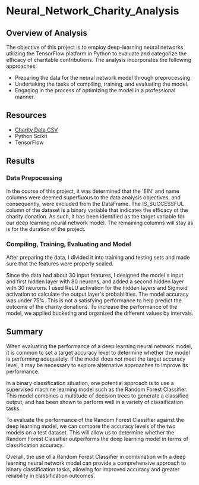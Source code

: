 # Neural_Network_Charity_Analysis

## Overview of Analysis
The objective of this project is to employ deep-learning neural networks utilizing the TensorFlow platform in Python to evaluate and categorize the efficacy of charitable contributions. The analysis incorporates the following approaches:
* Preparing the data for the neural network model through preprocessing.
* Undertaking the tasks of compiling, training, and evaluating the model.
* Engaging in the process of optimizing the model in a professional manner.

## Resources
* [Charity Data CSV](https://raw.githubusercontent.com/anrobertson/Neural_Network_Charity_Analysis/main/AlphabetSoupCharity.csv)
* Python Scikit
* TensorFlow

## Results
### Data Prepocessing
In the course of this project, it was determined that the 'EIN' and name columns were deemed superfluous to the data analysis objectives, and consequently, were excluded from the DataFrame. The IS_SUCCESSFUL column of the dataset is a binary variable that indicates the efficacy of the charity donation. As such, it has been identified as the target variable for our deep learning neural network model. The remaining columns will stay as is for the duration of the project.

### Compiling, Training, Evaluating and Model
After preparing the data, I divided it into training and testing sets and made sure that the features were properly scaled. 

Since the data had about 30 input features, I designed the model's input and first hidden layer with 80 neurons, and added a second hidden layer with 30 neurons. I used ReLU activation for the hidden layers and Sigmoid activation to calculate the output layer's probabilities. The model accuracy was under 75%. This is not a satisfying performance to help predict the outcome of the charity donations. To increase the performance of the model, we applied bucketing and organized the different values by intervals.
## Summary
When evaluating the performance of a deep learning neural network model, it is common to set a target accuracy level to determine whether the model is performing adequately. If the model does not meet the target accuracy level, it may be necessary to explore alternative approaches to improve its performance.

In a binary classification situation, one potential approach is to use a supervised machine learning model such as the Random Forest Classifier. This model combines a multitude of decision trees to generate a classified output, and has been shown to perform well in a variety of classification tasks.

To evaluate the performance of the Random Forest Classifier against the deep learning model, we can compare the accuracy levels of the two models on a test dataset. This will allow us to determine whether the Random Forest Classifier outperforms the deep learning model in terms of classification accuracy.

Overall, the use of a Random Forest Classifier in combination with a deep learning neural network model can provide a comprehensive approach to binary classification tasks, allowing for improved accuracy and greater reliability in classification outcomes.

